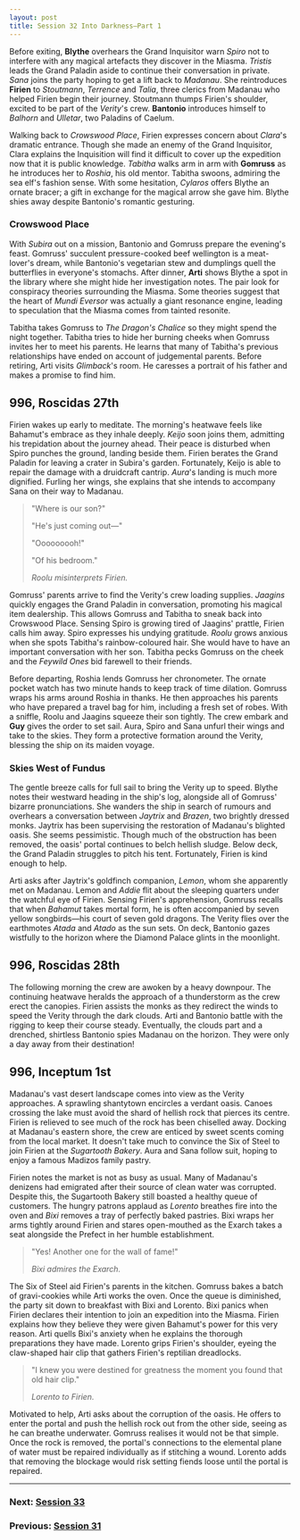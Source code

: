 ```yaml
---
layout: post
title: Session 32 Into Darkness—Part 1
---
```


Before exiting, **Blythe** overhears the Grand Inquisitor warn *Spiro* not to interfere with any magical artefacts they discover in the Miasma. *Tristis* leads the Grand Paladin aside to continue their conversation in private. *Sana* joins the party hoping to get a lift back to *Madanau*. She reintroduces **Firien** to *Stoutmann*, *Terrence* and *Talia*, three clerics from Madanau who helped Firien begin their journey. Stoutmann thumps Firien's shoulder, excited to be part of the *Verity*'s crew. **Bantonio** introduces himself to *Balhorn* and *Ulletar*, two Paladins of Caelum.

Walking back to *Crowswood Place*, Firien expresses concern about *Clara*'s dramatic entrance. Though she made an enemy of the Grand Inquisitor, Clara explains the Inquisition will find it difficult to cover up the expedition now that it is public knowledge. *Tabitha* walks arm in arm with **Gomruss** as he introduces her to *Roshia*, his old mentor. Tabitha swoons, admiring the sea elf's fashion sense. With some hesitation, *Cylaros* offers Blythe an ornate bracer; a gift in exchange for the magical arrow she gave him. Blythe shies away despite Bantonio's romantic gesturing.

### Crowswood Place

With *Subira* out on a mission, Bantonio and Gomruss prepare the evening's feast. Gomruss' succulent pressure-cooked beef wellington is a meat-lover's dream, while Bantonio's vegetarian stew and dumplings quell the butterflies in everyone's stomachs. After dinner, **Arti** shows Blythe a spot in the library where she might hide her investigation notes. The pair look for conspiracy theories surrounding the Miasma. Some theories suggest that the heart of *Mundi Eversor* was actually a giant resonance engine, leading to speculation that the Miasma comes from tainted resonite.

Tabitha takes Gomruss to *The Dragon's Chalice* so they might spend the night together. Tabitha tries to hide her burning cheeks when Gomruss invites her to meet his parents. He learns that many of Tabitha's previous relationships have ended on account of judgemental parents. Before retiring, Arti visits *Glimback*'s room. He caresses a portrait of his father and makes a promise to find him.

## **996, Roscidas 27th**

Firien wakes up early to meditate. The morning's heatwave feels like Bahamut's embrace as they inhale deeply. *Keijo* soon joins them, admitting his trepidation about the journey ahead. Their peace is disturbed when Spiro punches the ground, landing beside them. Firien berates the Grand Paladin for leaving a crater in Subira's garden. Fortunately, Keijo is able to repair the damage with a druidcraft cantrip. *Aura*'s landing is much more dignified. Furling her wings, she explains that she intends to accompany Sana on their way to Madanau.

> "Where is our son?"
>
> "He's just coming out—"
>
> "Ooooooooh!"
>
> "Of his bedroom."
>
> *Roolu misinterprets Firien.*

Gomruss' parents arrive to find the Verity's crew loading supplies. *Jaagins* quickly engages the Grand Paladin in conversation, promoting his magical item dealership. This allows Gomruss and Tabitha to sneak back into Crowswood Place. Sensing Spiro is growing tired of Jaagins' prattle, Firien calls him away. Spiro expresses his undying gratitude. *Roolu* grows anxious when she spots Tabitha's rainbow-coloured hair. She would have to have an important conversation with her son. Tabitha pecks Gomruss on the cheek and the *Feywild Ones* bid farewell to their friends.

Before departing, Roshia lends Gomruss her chronometer. The ornate pocket watch has two minute hands to keep track of time dilation. Gomruss wraps his arms around Roshia in thanks. He then approaches his parents who have prepared a travel bag for him, including a fresh set of robes. With a sniffle, Roolu and Jaagins squeeze their son tightly. The crew embark and **Guy** gives the order to set sail. Aura, Spiro and Sana unfurl their wings and take to the skies. They form a protective formation around the Verity, blessing the ship on its maiden voyage.

### Skies West of Fundus

The gentle breeze calls for full sail to bring the Verity up to speed. Blythe notes their westward heading in the ship's log, alongside all of Gomruss' bizarre pronunciations. She wanders the ship in search of rumours and overhears a conversation between *Jaytrix* and *Brazen*, two brightly dressed monks. Jaytrix has been supervising the restoration of Madanau's blighted oasis. She seems pessimistic. Though much of the obstruction has been removed, the oasis' portal continues to belch hellish sludge. Below deck, the Grand Paladin struggles to pitch his tent. Fortunately, Firien is kind enough to help.

Arti asks after Jaytrix's goldfinch companion, *Lemon*, whom she apparently met on Madanau. Lemon and *Addie* flit about the sleeping quarters under the watchful eye of Firien. Sensing Firien's apprehension, Gomruss recalls that when *Bahamut* takes mortal form, he is often accompanied by seven yellow songbirds—his court of seven gold dragons. The Verity flies over the earthmotes *Atada* and *Atado* as the sun sets. On deck, Bantonio gazes wistfully to the horizon where the Diamond Palace glints in the moonlight.

## **996, Roscidas 28th**

The following morning the crew are awoken by a heavy downpour. The continuing heatwave heralds the approach of a thunderstorm as the crew erect the canopies. Firien assists the monks as they redirect the winds to speed the Verity through the dark clouds. Arti and Bantonio battle with the rigging to keep their course steady. Eventually, the clouds part and a drenched, shirtless Bantonio spies Madanau on the horizon. They were only a day away from their destination!

## **996, Inceptum 1st**

Madanau's vast desert landscape comes into view as the Verity approaches. A sprawling shantytown encircles a verdant oasis. Canoes crossing the lake must avoid the shard of hellish rock that pierces its centre. Firien is relieved to see much of the rock has been chiselled away. Docking at Madanau's eastern shore, the crew are enticed by sweet scents coming from the local market. It doesn't take much to convince the Six of Steel to join Firien at the *Sugartooth Bakery*. Aura and Sana follow suit, hoping to enjoy a famous Madizos family pastry.

Firien notes the market is not as busy as usual. Many of Madanau's denizens had emigrated after their source of clean water was corrupted. Despite this, the Sugartooth Bakery still boasted a healthy queue of customers. The hungry patrons applaud as *Lorento* breathes fire into the oven and *Bixi* removes a tray of perfectly baked pastries. Bixi wraps her arms tightly around Firien and stares open-mouthed as the Exarch takes a seat alongside the Prefect in her humble establishment.

> "Yes! Another one for the wall of fame!"
>
> *Bixi admires the Exarch.*

The Six of Steel aid Firien's parents in the kitchen. Gomruss bakes a batch of gravi-cookies while Arti works the oven. Once the queue is diminished, the party sit down to breakfast with Bixi and Lorento. Bixi panics when Firien declares their intention to join an expedition into the Miasma. Firien explains how they believe they were given Bahamut's power for this very reason. Arti quells Bixi's anxiety when he explains the thorough preparations they have made. Lorento grips Firien's shoulder, eyeing the claw-shaped hair clip that gathers Firien's reptilian dreadlocks.

> "I knew you were destined for greatness the moment you found that old hair clip."
>
> *Lorento to Firien.*

Motivated to help, Arti asks about the corruption of the oasis. He offers to enter the portal and push the hellish rock out from the other side, seeing as he can breathe underwater. Gomruss realises it would not be that simple. Once the rock is removed, the portal's connections to the elemental plane of water must be repaired individually as if stitching a wound. Lorento adds that removing the blockage would risk setting fiends loose until the portal is repaired.

---

### **Next: [Session 33](session-33)**
### **Previous: [Session 31](session-31)**
